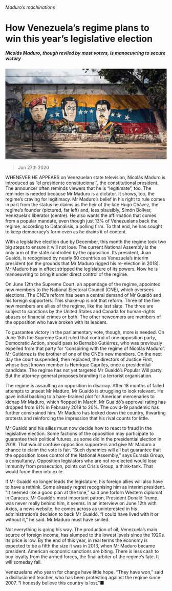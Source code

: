 ###### Maduro’s machinations

# How Venezuela’s regime plans to win this year’s legislative election 

##### Nicolás Maduro, though reviled by most voters, is manoeuvring to secure victory 

![image](images/20200627_AMP001_0.jpg) 

> Jun 27th 2020 

WHENEVER HE APPEARS on Venezuelan state television, Nicolás Maduro is introduced as “el presidente constitucional”, the constitutional president. The announcer often reminds viewers that he is “legitimate”, too. The reminder is needed because Mr Maduro is a dictator. It shows, too, the regime’s craving for legitimacy. Mr Maduro’s belief in his right to rule comes in part from the status he claims as the heir of the late Hugo Chávez, the regime’s founder (pictured, far left) and, less plausibly, Simón Bolívar, Venezuela’s liberator (centre). He also wants the affirmation that comes from a popular mandate, even though just 13% of Venezuelans back the regime, according to Datanálisis, a polling firm. To that end, he has sought to keep democracy’s form even as he drains it of content.

With a legislative election due by December, this month the regime took two big steps to ensure it will not lose. The current National Assembly is the only arm of the state controlled by the opposition. Its president, Juan Guaidó, is recognised by nearly 60 countries as Venezuela’s interim president (on the grounds that Mr Maduro rigged his re-election in 2018). Mr Maduro has in effect stripped the legislature of its powers. Now he is manoeuvring to bring it under direct control of the regime.


On June 12th the Supreme Court, an appendage of the regime, appointed new members to the National Electoral Council (CNE), which oversees elections. The CNE’s reform has been a central demand of Mr Guaidó and his foreign supporters. This shake-up is not that reform. Three of the five new members are allies of the regime, like the last slate. The three are subject to sanctions by the United States and Canada for human-rights abuses or financial crimes or both. The other newcomers are members of the opposition who have broken with its leaders.

To guarantee victory in the parliamentary vote, though, more is needed. On June 15th the Supreme Court ruled that control of one opposition party, Democratic Action, should pass to Bernabé Gutiérrez, who was previously expelled from that party for “conspiring with the regime of Nicolás Maduro”. Mr Gutiérrez is the brother of one of the CNE’s new members. On the next day the court suspended, then replaced, the directors of Justice First, whose best known member is Henrique Capriles, once a presidential candidate. The regime has not yet targeted Mr Guaidó’s Popular Will party. But the attorney-general proposes branding it a terrorist organisation.

The regime is assaulting an opposition in disarray. After 18 months of failed attempts to unseat Mr Maduro, Mr Guaidó is struggling to look relevant. He gave initial backing to a hare-brained plot for American mercenaries to kidnap Mr Maduro, which flopped in March. Mr Guaidó’s approval rating has dropped from 61% in February 2019 to 26%. The covid-19 pandemic has further constrained him. Mr Maduro has locked down the country, thwarting protests and reinforcing the impression that his rival counts for little.

Mr Guaidó and his allies must now decide how to react to fraud in the legislative election. Some factions of the opposition may participate to guarantee their political futures, as some did in the presidential election in 2018. That would confuse opposition supporters and give Mr Maduro a chance to claim the vote is fair. “Such dynamics will all but guarantee that the opposition loses control of the National Assembly,” says Eurasia Group, a consultancy. Opposition legislators who are not re-elected would lose immunity from prosecution, points out Crisis Group, a think-tank. That would force them into exile.

If Mr Guaidó no longer leads the legislature, his foreign allies will also have to have a rethink. Some already regret recognising him as interim president. “It seemed like a good plan at the time,” said one forlorn Western diplomat in Caracas. Mr Guaidó’s most important patron, President Donald Trump, was never really behind him, it seems. In an interview on June 12th with Axios, a news website, he comes across as uninterested in his administration’s decision to back Mr Guaidó. “I could have lived with it or without it,” he said. Mr Maduro must have smiled.

Not everything is going his way. The production of oil, Venezuela’s main source of foreign income, has slumped to the lowest levels since the 1920s. Its price is low. By the end of this year, in real terms the economy is expected to be a fifth the size it was in 2013, when Mr Maduro became president. American economic sanctions are biting. There is less cash to buy loyalty from the armed forces, the final arbiter of the regime’s fate. It will someday fall.

Venezuelans who yearn for change have little hope. “They have won,” said a disillusioned teacher, who has been protesting against the regime since 2007. “I honestly believe this country is lost.”■

